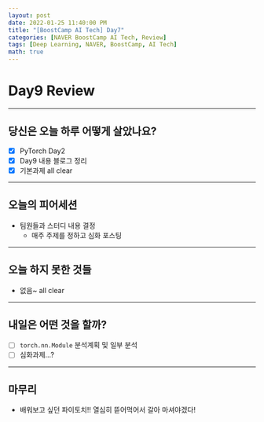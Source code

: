 ```yaml
---
layout: post
date: 2022-01-25 11:40:00 PM
title: "[BoostCamp AI Tech] Day7"
categories: [NAVER BoostCamp AI Tech, Review]
tags: [Deep Learning, NAVER, BoostCamp, AI Tech]
math: true
---
```


# Day9 Review

---

## 당신은 오늘 하루 어떻게 살았나요?
- [x] PyTorch Day2
- [x] Day9 내용 블로그 정리
- [x] 기본과제 all clear

---

## 오늘의 피어세션
- 팀원들과 스터디 내용 결정
    - 매주 주제를 정하고 심화 포스팅

---

## 오늘 하지 못한 것들
- 없음~ all clear

---

## 내일은 어떤 것을 할까?
- [ ] `torch.nn.Module` 분석계획 및 일부 분석
- [ ] 심화과제...?

---

## 마무리
- 배워보고 싶던 파이토치!! 열심히 뜯어먹어서 갈아 마셔야겠다!


